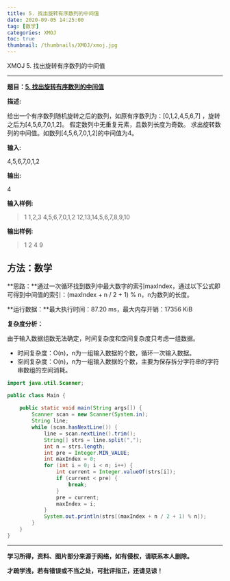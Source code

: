 ```yaml
---
title: 5. 找出旋转有序数列的中间值
date: 2020-09-05 14:25:00
tag: [数学]
categories: XMOJ
toc: true
thumbnail: /thumbnails/XMOJ/xmoj.jpg
---
```


XMOJ  5. 找出旋转有序数列的中间值

<!--more-->

---

**题目：[5. 找出旋转有序数列的中间值](https://code.mi.com/problem/list/view?id=5)**

**描述:**

给出一个有序数列随机旋转之后的数列，如原有序数列为：[0,1,2,4,5,6,7] ，旋转之后为[4,5,6,7,0,1,2]。 假定数列中无重复元素，且数列长度为奇数。 求出旋转数列的中间值。如数列[4,5,6,7,0,1,2]的中间值为4。

**输入:**

4,5,6,7,0,1,2

**输出:**

4

**输入样例:**

> 1
> 1,2,3
> 4,5,6,7,0,1,2
> 12,13,14,5,6,7,8,9,10

**输出样例:**

> 1
> 2
> 4
> 9

## 方法：数学

**思路：**通过一次循环找到数列中最大数字的索引maxIndex，通过以下公式即可得到中间值的索引：(maxIndex + n / 2 + 1) % n，n为数列的长度。

**运行数据：**最大执行时间：87.20 ms，最大内存开销：17356 KiB

**复杂度分析：**

由于输入数据组数无法确定，时间复杂度和空间复杂度只考虑一组数据。
* 时间复杂度：O(n)，n为一组输入数据的个数，循环一次输入数据。
* 空间复杂度：O(n)，n为一组输入数据的个数，主要为保存拆分字符串的字符串数组的空间消耗。

```java
import java.util.Scanner;

public class Main {
    
    public static void main(String args[]) {
        Scanner scan = new Scanner(System.in);
        String line;
        while (scan.hasNextLine()) {
            line = scan.nextLine().trim();
            String[] strs = line.split(",");
            int n = strs.length;
            int pre = Integer.MIN_VALUE;
            int maxIndex = 0;
            for (int i = 0; i < n; i++) {
                int current = Integer.valueOf(strs[i]);
                if (current < pre) {
                    break;
                }
                pre = current;
                maxIndex = i;
            }
            System.out.println(strs[(maxIndex + n / 2 + 1) % n]);
        }
    }
}
```

---

**学习所得，资料、图片部分来源于网络，如有侵权，请联系本人删除。**

**才疏学浅，若有错误或不当之处，可批评指正，还请见谅！**
